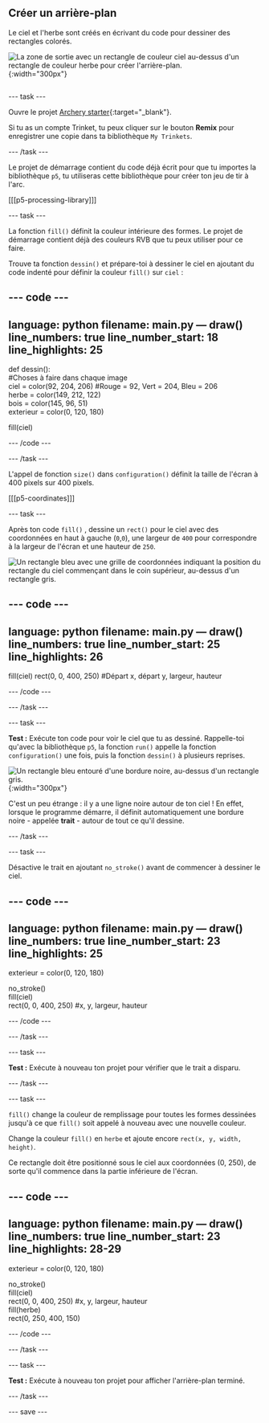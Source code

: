 ## Créer un arrière-plan

<div style="display: flex; flex-wrap: wrap">
<div style="flex-basis: 200px; flex-grow: 1; margin-right: 15px;">
Le ciel et l'herbe sont créés en écrivant du code pour dessiner des rectangles colorés.
</div>
<div>

![La zone de sortie avec un rectangle de couleur ciel au-dessus d'un rectangle de couleur herbe pour créer l'arrière-plan.](images/background.png){:width="300px"}

</div>
</div>

--- task ---

Ouvre le projet [Archery starter](https://trinket.io/python/9973649e5c){:target="_blank"}.

Si tu as un compte Trinket, tu peux cliquer sur le bouton **Remix** pour enregistrer une copie dans ta bibliothèque `My Trinkets`.

--- /task ---

Le projet de démarrage contient du code déjà écrit pour que tu importes la bibliothèque `p5`, tu utiliseras cette bibliothèque pour créer ton jeu de tir à l'arc.

[[[p5-processing-library]]]

--- task ---

La fonction `fill()` définit la couleur intérieure des formes. Le projet de démarrage contient déjà des couleurs RVB que tu peux utiliser pour ce faire.

Trouve ta fonction `dessin()` et prépare-toi à dessiner le ciel en ajoutant du code indenté pour définir la couleur `fill()` sur `ciel` :

--- code ---
---
language: python filename: main.py — draw() line_numbers: true line_number_start: 18
line_highlights: 25
---

def dessin():     
#Choses à faire dans chaque image     
ciel = color(92, 204, 206) #Rouge = 92, Vert = 204, Bleu = 206     
herbe = color(149, 212, 122)     
bois = color(145, 96, 51)     
exterieur = color(0, 120, 180)

  fill(ciel)

--- /code ---

--- /task ---

L'appel de fonction `size()` dans `configuration()` définit la taille de l'écran à 400 pixels sur 400 pixels.

[[[p5-coordinates]]]

--- task ---

Après ton code `fill()` , dessine un `rect()` pour le ciel avec des coordonnées en haut à gauche (`0`,`0`), une largeur de `400` pour correspondre à la largeur de l'écran et une hauteur de `250`.

![Un rectangle bleu avec une grille de coordonnées indiquant la position du rectangle du ciel commençant dans le coin supérieur, au-dessus d'un rectangle gris.](images/sky_coords.png)

--- code ---
---
language: python filename: main.py — draw() line_numbers: true line_number_start: 25
line_highlights: 26
---

  fill(ciel) rect(0, 0, 400, 250) #Départ x, départ y, largeur, hauteur

--- /code ---

--- /task ---

--- task ---

**Test :** Exécute ton code pour voir le ciel que tu as dessiné. Rappelle-toi qu'avec la bibliothèque `p5`, la fonction `run()` appelle la fonction `configuration()` une fois, puis la fonction `dessin()` à plusieurs reprises.

![Un rectangle bleu entouré d'une bordure noire, au-dessus d'un rectangle gris.](images/sky_stroke.png){:width="300px"}

C'est un peu étrange : il y a une ligne noire autour de ton ciel ! En effet, lorsque le programme démarre, il définit automatiquement une bordure noire - appelée **trait** - autour de tout ce qu'il dessine.

--- /task ---

--- task ---

Désactive le trait en ajoutant `no_stroke()` avant de commencer à dessiner le ciel.

--- code ---
---
language: python filename: main.py — draw() line_numbers: true line_number_start: 23
line_highlights: 25
---

  exterieur = color(0, 120, 180)

  no_stroke()   
fill(ciel)   
rect(0, 0, 400, 250) #x, y, largeur, hauteur

--- /code ---

--- /task ---

--- task ---

**Test :** Exécute à nouveau ton projet pour vérifier que le trait a disparu.

--- /task ---

--- task ---

`fill()` change la couleur de remplissage pour toutes les formes dessinées jusqu'à ce que `fill()` soit appelé à nouveau avec une nouvelle couleur.

Change la couleur `fill()` en `herbe` et ajoute encore `rect(x, y, width, height)`.

Ce rectangle doit être positionné sous le ciel aux coordonnées (0, 250), de sorte qu'il commence dans la partie inférieure de l'écran.

--- code ---
---
language: python filename: main.py — draw() line_numbers: true line_number_start: 23
line_highlights: 28-29
---

  exterieur = color(0, 120, 180)

  no_stroke()     
fill(ciel)     
rect(0, 0, 400, 250) #x, y, largeur, hauteur    
fill(herbe)    
rect(0, 250, 400, 150)

--- /code ---

--- /task ---

--- task ---

**Test :** Exécute à nouveau ton projet pour afficher l'arrière-plan terminé.

--- /task ---

--- save ---
